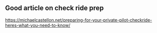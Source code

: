 ## Good article on check ride prep
https://michaelcastellon.net/preparing-for-your-private-pilot-checkride-heres-what-you-need-to-know/

